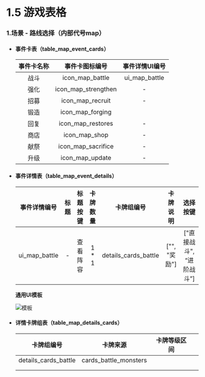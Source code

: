 # 1.5 游戏表格

### 1.场景 - 路线选择（内部代号map）

- #### 事件卡表（table_map_event_cards）

  | 事件卡名称 |   事件卡图标编号    | 事件详情UI编号 |
  | :--------: | :-----------------: | :------------: |
  |    战斗    |   icon_map_battle   | ui_map_battle  |
  |    强化    | icon_map_strengthen |       -        |
  |    招募    |  icon_map_recruit   |       -        |
  |    锻造    |  icon_map_forging   |                |
  |    回复    |  icon_map_restores  |       -        |
  |    商店    |    icon_map_shop    |       -        |
  |    献祭    | icon_map_sacrifice  |       -        |
  |    升级    |   icon_map_update   |       -        |

- #### 事件详情表（table_map_event_details）

  | 事件详情编号  | 标题 | 标题按键 | 卡牌数量 |      卡牌组编号      |   卡牌说明   |         选择按键         |
  | ------------- | :--: | :------: | :------: | :------------------: | :----------: | :----------------------: |
  | ui_map_battle |  -   | 查看阵容 |  1 * 1   | details_cards_battle | ["", "奖励"] | ["直接战斗", “进阶战斗”] |

  **通用UI模板**

  ![模板](https://i.loli.net/2021/02/19/fyc5koWM6rw8lSK.png)

- #### 详情卡牌组表（table_map_details_cards）

  |      卡牌组编号      |       卡牌来源        | 卡牌等级区间 |      |
  | :------------------: | :-------------------: | :----------: | :--: |
  | details_cards_battle | cards_battle_monsters |              |      |
  |                      |                       |              |      |
  |                      |                       |              |      |

  














